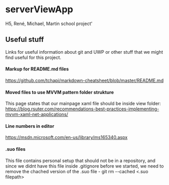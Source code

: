 # serverViewApp
H5, René, Michael, Martin
school project'

## Useful stuff ##
Links for useful information about git and UWP or other stuff that we might find useful for this project.

#### Markup for README.md files ####
https://github.com/tchapi/markdown-cheatsheet/blob/master/README.md

#### Moved files to use MVVM pattern folder strukture ####
This page states that our mainpage xaml file should be inside view folder:
https://blog.rsuter.com/recommendations-best-practices-implementing-mvvm-xaml-net-applications/

#### Line numbers in editor ####
https://msdn.microsoft.com/en-us/library/ms165340.aspx

#### .suo files ####
This file contains personal setup that should not be in a repository, and since we didnt have this file inside .gitignore before we started, we need to 
remove the chached version of the .suo file - git rm --cached <.suo filepath>
